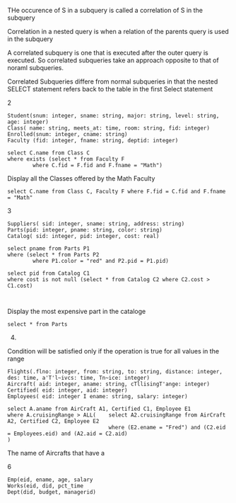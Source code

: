 THe occurence of S in a subquery is called a correlation of S in the subquery

Correlation in a nested query is when a relation of the parents query is used in the subquery

A correlated subquery is one that is executed after the outer query is executed. So correlated subqueries take an approach opposite to that of noraml subqueries.

Correlated Subqueries differe from normal subqueries in that the nested SELECT statement refers back to the table in the first Select statement


2
```
Student(snum: integer, sname: string, major: string, level: string, age: integer)
Class( name: string, meets_at: time, room: string, fid: integer)
Enrolled(snum: integer, cname: string)
Faculty (fid: integer, fname: string, deptid: integer)

select C.name from Class C 
where exists (select * from Faculty F 
        where C.fid = F.fid and F.fname = "Math") 
```

Display all the Classes offered by the Math Faculty

```
select C.name from Class C, Faculty F where F.fid = C.fid and F.fname = "Math"
```

3
```
Suppliers( sid: integer, sname: string, address: string)
Parts(pid: integer, pname: string, color: string)
Catalog( sid: integer, pid: integer, cost: real)

select pname from Parts P1 
where (select * from Parts P2 
        where P1.color = "red" and P2.pid = P1.pid)

select pid from Catalog C1 
where cost is not null (select * from Catalog C2 where C2.cost > C1.cost)
        
        
```        

Display the most expensive part in the cataloge

```
select * from Parts
```

4.
Condition will be satisfied only if the operation is true for all values in the range

```
Flights(.flno: integer, from: string, to: string, distance: integer,
des: time, a'T'l~ivcs: time, Tn~ice: integer)
Aircraft( aid: integer, aname: string, cTllisingT'ange: integer)
Certified( eid: integer, aid: integer)
Employees( eid: integer I ename: string, salary: integer)

select A.aname from AirCraft A1, Certified C1, Employee E1
where A.cruisingRange > ALL(    select A2.cruisingRange from AirCraft A2, Certified C2, Employee E2
                                where (E2.ename = "Fred") and (C2.eid = Employees.eid) and (A2.aid = C2.aid) 
)
```

The name of Aircrafts that have a 


6 
```
Emp(eid, ename, age, salary
Works(eid, did, pct_time
Dept(did, budget, managerid)
```
